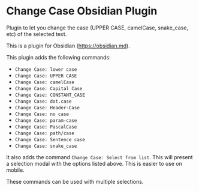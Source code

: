 # Change Case Obsidian Plugin

Plugin to let you change the case (UPPER CASE, camelCase, snake_case, etc) of the selected text.

This is a plugin for Obsidian (https://obsidian.md).

This plugin adds the following commands:

- `Change Case: lower case`
- `Change Case: UPPER CASE`
- `Change Case: camelCase`
- `Change Case: Capital Case`
- `Change Case: CONSTANT_CASE`
- `Change Case: dot.case`
- `Change Case: Header-Case`
- `Change Case: no case`
- `Change Case: param-case`
- `Change Case: PascalCase`
- `Change Case: path/case`
- `Change Case: Sentence case`
- `Change Case: snake_case`

It also adds the command `Change Case: Select from list`. This will present a selection modal with the options listed above. This is easier to use on mobile.

These commands can be used with multiple selections.

